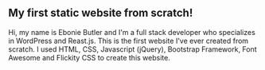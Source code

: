 ## My first static website from scratch!

Hi, my name is Ebonie Butler and I'm a full stack developer who specializes in WordPress and Reast.js. This is the first website I've ever created from scratch. I used HTML, CSS, Javascript (jQuery), Bootstrap Framework, Font Awesome and Flickity CSS to create this website.

